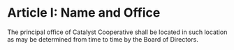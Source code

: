 # Article I: Name and Office

The principal office of Catalyst Cooperative shall be located in such location as may be determined from time to time by the Board of Directors.
